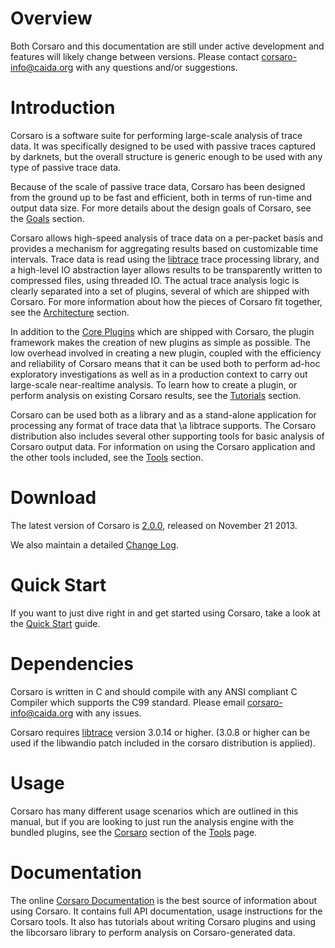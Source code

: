 Overview
========

Both Corsaro and this documentation are still under active development and
features will likely change between versions.
Please contact corsaro-info@caida.org with any questions and/or suggestions.

Introduction
============

Corsaro is a software suite for performing large-scale analysis of trace
data. It was specifically designed to be used with passive traces captured by
darknets, but the overall structure is generic enough to be used with any type
of passive trace data.

Because of the scale of passive trace data, Corsaro has been designed from the
ground up to be fast and efficient, both in terms of run-time and output data
size. For more details about the design goals of Corsaro, see the
[Goals](http://www.caida.org/tools/measurement/corsaro/docs/goals.html) section.

Corsaro allows high-speed analysis of trace data on a per-packet basis and
provides a mechanism for aggregating results based on customizable time
intervals. Trace data is read using the
[libtrace](http://research.wand.net.nz/software/libtrace.php) trace processing
library, and a high-level IO abstraction layer allows results to be
transparently written to compressed files, using threaded IO. The actual trace
analysis logic is clearly separated into a set of plugins, several of which are
shipped with Corsaro. For more information about how the pieces of Corsaro fit
together, see the [Architecture](http://www.caida.org/tools/measurement/corsaro/docs/arch.html) section.

In addition to the [Core Plugins](http://www.caida.org/tools/measurement/corsaro/docs/plugins.html) which are shipped with Corsaro,
the plugin framework makes the creation of new plugins as simple as
possible. The low overhead involved in creating a new plugin, coupled with the
efficiency and reliability of Corsaro means that it can be used both to perform
ad-hoc exploratory investigations as well as in a production context to carry
out large-scale near-realtime analysis. To learn how to create a plugin, or
perform analysis on existing Corsaro results, see the [Tutorials](http://www.caida.org/tools/measurement/corsaro/docs/tutorials.html)
section.

Corsaro can be used both as a library and as a stand-alone application for
processing any format of trace data that \a libtrace supports. The Corsaro
distribution also includes several other supporting tools for basic analysis of
Corsaro output data. For information on using the Corsaro application and the
other tools included, see the [Tools](http://www.caida.org/tools/measurement/corsaro/docs/tools.html) section.

Download
========

The latest version of Corsaro is
[2.0.0](http://www.caida.org/tools/measurement/corsaro/downloads/corsaro-2.0.0.tar.gz),
released on November 21 2013.

We also maintain a detailed [Change Log](http://www.caida.org/tools/measurement/corsaro/docs/changelog.html).

Quick Start
===========

If you want to just dive right in and get started using Corsaro, take a look at
the [Quick Start](http://www.caida.org/tools/measurement/corsaro/docs/quickstart.html) guide.

Dependencies
============

Corsaro is written in C and should compile with any ANSI compliant C Compiler
which supports the C99 standard. Please email corsaro-info@caida.org with any
issues.

Corsaro requires [libtrace](http://research.wand.net.nz/software/libtrace.php)
version 3.0.14 or higher. (3.0.8 or higher can be used if the libwandio patch
included in the corsaro distribution is applied).

Usage
=====

Corsaro has many different usage scenarios which are outlined in this manual,
but if you are looking to just run the analysis engine with the bundled plugins,
see the [Corsaro](http://www.caida.org/tools/measurement/corsaro/docs/tools.html#tool_corsaro) section of the [Tools](http://www.caida.org/tools/measurement/corsaro/docs/tools.html) page.


Documentation
=============

The online
[Corsaro Documentation](http://www.caida.org/tools/measurement/corsaro/docs/) is
the best source of information about using Corsaro. It contains full API
documentation, usage instructions for the Corsaro tools. It also has tutorials
about writing Corsaro plugins and using the libcorsaro library to perform
analysis on Corsaro-generated data.
